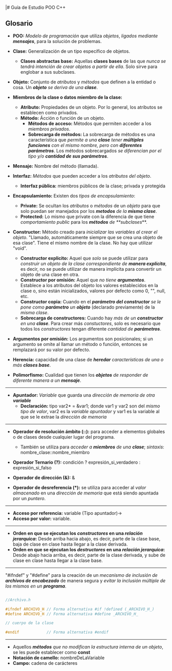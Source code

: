 |# Guía de Estudio POO C++

## Glosario

- **POO:** _Modelo de programación_ que utiliza _objetos_, _ligados mediante **mensajes**_, para la solución de problemas.
- **Clase:** Generalización de un tipo específico de objetos.
	- **Clases abstractas base:** Aquellas **clases bases** de las que _nunca se tendrá intención de crear objetos a partir de ella_. Solo sirve para englobar a sus subclases.
- **Objeto:** Conjunto de _atributos_ y _métodos_ que definen a la entidad o cosa. Un _**objeto** se deriva de una **clase**_.
- **Miembros de la clase o datos miembro de la clase:**
	- **Atributo:** Propiedades de un objeto. Por lo general, los atributos se establecen como privados.
	- **Método:** Ácción o función de un objeto.
		- **Métodos de acceso:** Métodos que permiten acceder a los _miembros privados_.
		- **Sobrecarga de métodos:** La sobrecarga de métodos es una característica que _permite a una **clase** tener **múltiples funciones** con el mismo nombre, pero con **diferentes parámetros**_. Los métodos sobrecargados _se diferencian por el tipo y/o **cantidad de sus parámetros**_.
- **Mensaje:** Nombre del método (llamada).
- **Interfaz:** _Métodos_ que pueden acceder a los _atributos del objeto_.
	- **Interfaz pública:** miembros públicos de la clase; privada y protegida
- **Encapsulamiento:** Existen dos _tipos de encapsulamiento_: 
	- **Private:** Se ocultan los _atributos_ o _métodos_ de un _objeto_ para que solo puedan ser manejados por los _**metodos** de la **misma clase**_.
	- **Protected:** Lo mismo que private con la diferencia de que tiene _comportamiento public_ para los _**métodos** de **subclases_**.
- **Constructor:** Método creado para _inicializar las variables al crear el objeto_. "Llamado, automáticamente siempre que se crea una objeto de esa clase". Tiene el mismo nombre de la clase. No hay que utilizar "void".
	- **Constructor explicito:** Aquel que _solo_ se puede utilizar para _construir un objeto de la clase correspondiente de **manera explícita**_, es decir, no se puede utilizar de manera implícita para convertir un objeto de una clase en otra.
	- **Constructor por omisión:** Aquel que _no tiene **argumentos**_. Establece a los atributos del objeto los valores establecidos en la clase o, sino están inicializados, valores por defecto como 0, "", null, etc.
	- **Constructor copia:** Cuando en el _**parámetro del constructor** se le pone como **parámetro** un **objeto**_ (declarado previamente) de la _misma clase_.
	- **Sobrecarga de constructores:** Cuando hay _más de un **constructor** en una **clase**_. Para crear más _constuctores_, solo es necesario que todos los _constructores_ tengan diferente _cantidad de **parámetros**_.
- **Argumentos por omisión:** Los argumentos son posicionales; si un argumento se omite al llamar un método o función, entonces se remplazará por su valor por defecto.

- **Herencia:** capacidad de una clase de _**heredar** características de una o más **clases base**_.
- **Polimorfismo:** Cualidad que tienen los _**objetos** de responder de diferente manera a un **mensaje**_.

---

- **Apuntador:** _Variable_ que guarda una _dirección de memoria de otra **variable**_
	- **Declaración:** tipo var2* = &var1; donde var1 y var2 son del _mismo tipo de valor_, var2 es la _variable apuntador_ y var1 es la variable al que se le extrae la _dirección de memoria_

---

- **Operador de resolución ámbito (::):** para acceder a elementos globales o de clases desde cualquier lugar del programa.
	- También se utiliza para _acceder a **miembros** de una **clase**_; _sintaxis_: nombre_clase::nombre_miembro
 
- **Operador Ternario (?):**  condición ? expresión_si_verdadero : expresión_si_falso
- **Operador de dirección (&):** &
- **Operador de desreferencia (\*):** se utiliza para acceder al _valor almacenado_ en una _dirección de memoria_ que está siendo apuntada por un _puntero_.

---

- **Acceso por referencia:** variable (Tipo apuntador)\-\>
- **Acceso por valor:** variable.

---
- **Orden en que se ejecutan los _constructores_ en una _relación jerarquica_:** Desde arriba hacia abajo, es decir, parte de la clase base, baja de clase en clase hasta llegar a la clase derivada.
- **Orden en que se ejecutan los _destructores_ en una _relación jerarquica_:** Desde abajo hacia arriba, es decir, parte de la clase derivada, y sube de clase en clase hasta llegar a la clase base.

---
"#ifndef" y "#define" para la creación de un _mecanismo de inclusión de **archivos de encabezado**_ de manera segura y _evitar la inclusión múltiple de los mismos en un **programa**_.

```cpp 

//Archivo.h

#ifndef ARCHIVO_H // Forma alternativa #if !defined (_ARCHIVO_H_)
#define ARCHIVO_H // Forma alternativa #define _ARCHIVO_H_

// cuerpo de la clase

#endif            // Forma alternativa #endif

```

---

- Aquellos _**métodos** que no modifican la estructura interna de un objeto_, se les puede establecer como **const**
-  **Notación de camello:** nombreDeLaVariable
- **Campo:** cadena de carácteres


<!--# Notas random

- **Parámetros por Referencia**
- **DOO:** Diseño Orientado a Objetos

# Temario

- POO
	- Pensar en objetos.
- Diseño de una clase de Objetos

- Diagramas de objeto
- Diagramas de clase

- Especificación de requerimientos
- ATM

- Clases abstractas y funciones virtuales puras

# Tareas extra

pp. 52 - 56 Deitel (ATM)

pp. 246 - panchito

pp. 109 panchito
pp. 109 (111) - python

pp. 567 - Fig 12.22, 12.23, 12.24, 12.25, 12.26

pp. 342, 379 (Declaraciones e inicialización de variables apuntadores



## Dudas

	setprecision
	fixed
-->